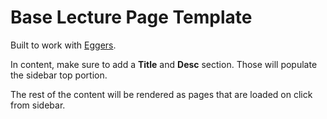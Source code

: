 # Base Lecture Page Template 

Built to work with [Eggers](http://mottaquikarim.github.io/eggers2.0/).

In content, make sure to add a **Title** and **Desc** section. Those will populate the sidebar top portion.

The rest of the content will be rendered as pages that are loaded on click from sidebar.
